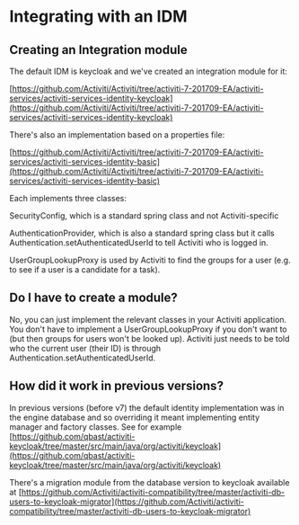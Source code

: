 # Integrating with an IDM

## Creating an Integration module

The default IDM is keycloak and we've created an integration module for it:

[https://github.com/Activiti/Activiti/tree/activiti-7-201709-EA/activiti-services/activiti-services-identity-keycloak](https://github.com/Activiti/Activiti/tree/activiti-7-201709-EA/activiti-services/activiti-services-identity-keycloak)

There's also an implementation based on a properties file:

[https://github.com/Activiti/Activiti/tree/activiti-7-201709-EA/activiti-services/activiti-services-identity-basic](https://github.com/Activiti/Activiti/tree/activiti-7-201709-EA/activiti-services/activiti-services-identity-basic)

Each implements three classes:

SecurityConfig, which is a standard spring class and not Activiti-specific

AuthenticationProvider, which is also a standard spring class but it calls Authentication.setAuthenticatedUserId to tell Activiti who is logged in.

UserGroupLookupProxy is used by Activiti to find the groups for a user \(e.g. to see if a user is a candidate for a task\).

## Do I have to create a module?

No, you can just implement the relevant classes in your Activiti application. You don't have to implement a UserGroupLookupProxy if you don't want to \(but then groups for users won't be looked up\). Activiti just needs to be told who the current user \(their ID\) is through Authentication.setAuthenticatedUserId.

## How did it work in previous versions?

In previous versions \(before v7\) the default identity implementation was in the engine database and so overriding it meant implementing entity manager and factory classes. See for example [https://github.com/qbast/activiti-keycloak/tree/master/src/main/java/org/activiti/keycloak](https://github.com/qbast/activiti-keycloak/tree/master/src/main/java/org/activiti/keycloak)

There's a migration module from the database version to keycloak available at [https://github.com/Activiti/activiti-compatibility/tree/master/activiti-db-users-to-keycloak-migrator](https://github.com/Activiti/activiti-compatibility/tree/master/activiti-db-users-to-keycloak-migrator)

